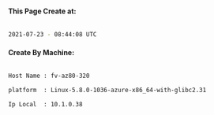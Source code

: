 
   
#### This Page Create at:

```bash

2021-07-23 - 08:44:08 UTC

```

#### Create By Machine:

```bash

Host Name : fv-az80-320

platform  : Linux-5.8.0-1036-azure-x86_64-with-glibc2.31

Ip Local  : 10.1.0.38

```

